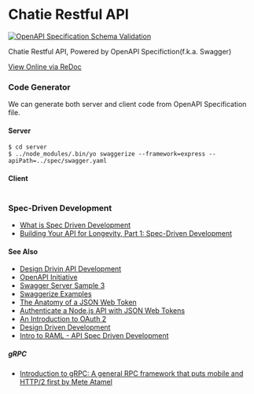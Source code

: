 # Chatie Restful API
[![OpenAPI Specification Schema Validation](https://online.swagger.io/validator?url=https://raw.githubusercontent.com/Chatie/api/master/spec/swagger.yaml)](http://editor.swagger.io/#/?import=https://raw.githubusercontent.com/Chatie/api/master/spec/swagger.yaml)

Chatie Restful API, Powered by OpenAPI Specifiction(f.k.a. Swagger)

[View Online via ReDoc](https://rebilly.github.io/ReDoc/?url=https://raw.githubusercontent.com/Chatie/api/master/spec/swagger.yaml)

### Code Generator

We can generate both server and client code from OpenAPI Specification file.

#### Server

```shell
$ cd server
$ ../node_modules/.bin/yo swaggerize --framework=express --apiPath=../spec/swagger.yaml
```

#### Client

```shell
```

### Spec-Driven Development

* [What is Spec Driven Development](https://www.mikestowe.com/blog/2014/11/what-is-spec-driven-development.php)
* [Building Your API for Longevity, Part 1: Spec-Driven Development](https://www.nginx.com/blog/building-api-for-longevity-spec-driven-development/)

#### See Also

* [Design Drivin API Development](http://www.slideshare.net/sofj/design-driven-api-development)
* [OpenAPI Initiative](https://www.openapis.org/)
* [Swagger Server Sample 3](https://github.com/BigstickCarpet/swagger-server/tree/master/samples/sample3)
* [Swaggerize Examples](https://github.com/subeeshcbabu/swaggerize-examples)
* [The Anatomy of a JSON Web Token](https://scotch.io/tutorials/the-anatomy-of-a-json-web-token)
* [Authenticate a Node.js API with JSON Web Tokens](https://scotch.io/tutorials/authenticate-a-node-js-api-with-json-web-tokens)
* [An Introduction to OAuth 2](https://www.digitalocean.com/community/tutorials/an-introduction-to-oauth-2)
* [Design Driven Development](http://www.slideshare.net/henrydjacob/design-driven-development)
* [Intro to RAML - API Spec Driven Development](http://www.hksilicon.com/articles/1082744)

##### gRPC

* [Introduction to gRPC: A general RPC framework that puts mobile and HTTP/2 first by Mete Atamel](https://www.youtube.com/watch?v=kUz2zjkKxFg)
